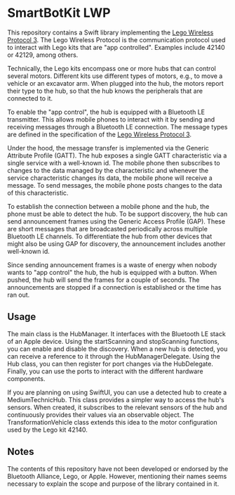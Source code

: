# SmartBotKit LWP

This repository contains a Swift library implementing the [Lego Wireless Protocol 3](https://lego.github.io/lego-ble-wireless-protocol-docs/). The Lego Wireless Protocol is the communication protocol used to interact with Lego kits that are "app controlled". Examples include 42140 or 42129, among others.

Technically, the Lego kits encompass one or more hubs that can control several motors. Different kits use different types of motors, e.g., to move a vehicle or an excavator arm. When plugged into the hub, the motors report their type to the hub, so that the hub knows the peripherals that are connected to it.

To enable the "app control", the hub is equipped with a Bluetooth LE transmitter. This allows mobile phones to interact with it by sending and receiving messages through a Bluetooth LE connection. The message types are defined in the specification of the [Lego Wireless Protocol 3](https://lego.github.io/lego-ble-wireless-protocol-docs/). 

Under the hood, the message transfer is implemented via the Generic Attribute Profile (GATT). The hub exposes a single GATT characteristic via a single service with a well-known id. The mobile phone then subscribes to changes to the data managed by the characteristic and whenever the service characteristic changes its data, the mobile phone will receive a message. To send messages, the mobile phone posts changes to the data of this characteristic.

To establish the connection between a mobile phone and the hub, the phone must be able to detect the hub. To be support discovery, the hub can send announcement frames using the Generic Access Profile (GAP). These are short messages that are broadcasted periodically across multiple Bluetooth LE channels. To differentiate the hub from other devices that might also be using GAP for discovery, the announcement includes another well-known id. 

Since sending announcement frames is a waste of energy when nobody wants to "app control" the hub, the hub is equipped with a button. When pushed, the hub will send the frames for a couple of seconds. The announcements are stopped if a connection is established or the time has ran out.

## Usage

The main class is the HubManager. It interfaces with the Bluetooth LE stack of an Apple device. Using the startScanning and stopScanning functions, you can enable and disable the discovery. When a new hub is detected, you can receive a reference to it through the HubManagerDelegate. Using the Hub class, you can then register for port changes via the HubDelegate. Finally, you can use the ports to interact with the different hardware components.

If you are planning on using SwiftUI, you can use a detected hub to create a MediumTechnicHub. This class provides a simpler way to access the hub's sensors. When created, it subscribes to the relevant sensors of the hub and continuously provides their values via an observable object. The TransformationVehicle class extends this idea to the motor configuration used by the Lego kit 42140.

## Notes

The contents of this repository have not been developed or endorsed by the Bluetooth Alliance, Lego, or Apple. However, mentioning their names seems necessary to explain the scope and purpose of the library contained in it.

